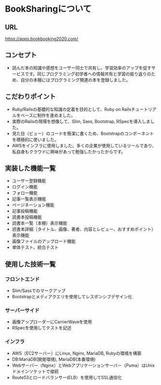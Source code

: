 # BookSharingについて

## URL
https://apps.bookbooking2020.com/

## コンセプト
- 読んだ本の知識や感想をユーザー同士で共有し、学習効率のアップを促すサービスです。同じプログラミング初学者への情報共有と学習の振り返りのため、自分の本棚にはプログラミング関連の本を登録しました。

## こだわりポイント
- Ruby/Railsの基礎的な知識の定着を目的として、Ruby on Railsチュートリアルをベースに制作を進めました。
- 実際のRailsの現場を想像して、Slim, Sass, Bootstrap, RSpecを導入しました。
- 見た目（ビュー）のコードを簡潔に書くため、Bootstrapのコンポーネントを積極的に使いました。
- AWSをインフラに使用しました。多くの企業が使用しているツールであり、私自身もクラウドに興味があって勉強したかったからです。

## 実装した機能一覧
- ユーザー登録機能
- ログイン機能
- フォロー機能
- 記事一覧表示機能
- ページネーション機能
- 記事投稿機能
- 読書本投稿機能
- 読書本一覧（本棚）表示機能
- 読書本詳細（タイトル、画像、著者、内容とレビュー、おすすめポイント）表示機能
- 画像ファイルのアップロード機能
- 単体テスト、統合テスト

## 使用した技術一覧
### フロントエンド
- Slim/Sassでのマークアップ
- Bootstrapとメディアクエリを使用してレスポンシブデザイン化
### サーバーサイド
- 画像アップローダーにCarrierWaveを使用
- RSpecを使用してテストを記述
### インフラ
- AWS（EC2サーバー）にLinux, Nginx, MariaDB, Rubyの環境を構築
- DB:MariaDB(開発環境), MariaDB(本番環境)
- Webサーバー（Nginx）とWebアプリケーションサーバー（Puma）はUnixドメインソケットで接続
- Route53とロードバランサー(ELB）を使用してSSL通信化
